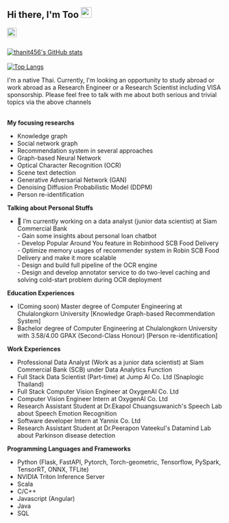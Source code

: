 ## Hi there, I'm Too <img src="https://media.giphy.com/media/hvRJCLFzcasrR4ia7z/giphy.gif" width="25px">

<a href="https://www.linkedin.com/in/thanit-tativannarat-498507178/">
  <img align="left" alt="thanit456's LinkedIN" width="22px" src="https://raw.githubusercontent.com/peterthehan/peterthehan/master/assets/linkedin.svg" />
<br/><br/>

![thanit456's GitHub stats](https://github-readme-stats.vercel.app/api?username=thanit456&hide=issues&theme=dracula&show_icons=true) 
</br></br>
[![Top Langs](https://github-readme-stats.vercel.app/api/top-langs/?username=thanit456&layout=compact&theme=dracula)](https://github.com/anuraghazra/github-readme-stats)

<space> I'm a native Thai. Currently, I'm looking an opportunity to study abroad or work abroad as a Research Engineer or a Research Scientist including VISA sponsorship. Please feel free to talk with me about both serious and trivial topics via the above channels  
<br/>

**My focusing researchs**
- Knowledge graph
- Social network graph 
- Recommendation system in several approaches 
- Graph-based Neural Network
- Optical Character Recognition (OCR)
- Scene text detection 
- Generative Adversarial Network (GAN)  
- Denoising Diffusion Probabilistic Model (DDPM)
- Person re-identification

**Talking about Personal Stuffs**

- 🔭 I’m currently working on a data analyst (junior data scientist) at Siam Commercial Bank  
<space>- Gain some insights about personal loan chatbot<br/>
<space>- Develop Popular Around You feature in Robinhood SCB Food Delivery <br/>
<space>- Optimize memory usages of recommender system in Robin SCB Food Delivery and make it more scalable <br/>
<space>- Design and build full pipeline of the OCR engine<br/>
<space>- Design and develop annotator service to do two-level caching and solving cold-start problem during OCR deployment <br/>

**Education Experiences**
- (Coming soon) Master degree of Computer Engineering at Chulalongkorn University [Knowledge Graph-based Recommendation System]
- Bachelor degree of Computer Engineering at Chulalongkorn University with 3.58/4.00 GPAX (Second-Class Honour) [Person re-identification]
  
**Work Experiences**
- Professional Data Analyst (Work as a junior data scientist) at Siam Commercial Bank (SCB) under Data Analytics Function
- Full Stack Data Scientist (Part-time) at Jump AI Co. Ltd (Snaplogic Thailand)
- Full Stack Computer Vision Engineer at OxygenAI Co. Ltd
- Computer Vision Engineer Intern at OxygenAI Co. Ltd 
- Research Assistant Student at Dr.Ekapol Chuangsuwanich's Speech Lab about Speech Emotion Recognition 
- Software developer Intern at Yannix Co. Ltd 
- Research Assistant Student at Dr.Peerapon Vateekul's Datamind Lab about Parkinson disease detection 
  
**Programming Languages and Frameworks**
- Python (Flask, FastAPI, Pytorch, Torch-geometric, Tensorflow, PySpark, TensorRT, ONNX, TFLite) 
- NVIDIA Triton Inference Server
- Scala 
- C/C++ 
- Javascript (Angular)
- Java 
- SQL 
<!--
**thanit456/thanit456** is a ✨ _special_ ✨ repository because its `README.md` (this file) appears on your GitHub profile.

Here are some ideas to get you started:

- 🔭 I’m currently working on ...
- 🌱 I’m currently learning ...
- 👯 I’m looking to collaborate on ...
- 🤔 I’m looking for help with ...
- 💬 Ask me about ...
- 📫 How to reach me: ...
- 😄 Pronouns: ...
- ⚡ Fun fact: ...
-->
